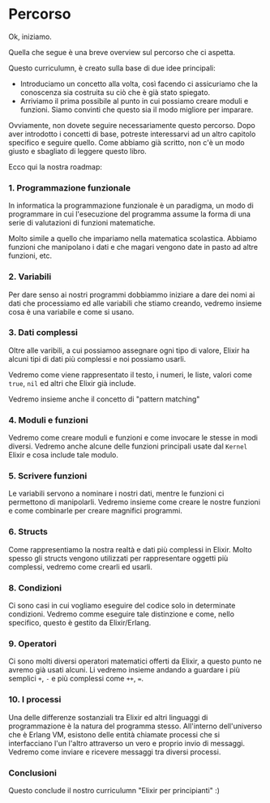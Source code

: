 # Percorso 

Ok, iniziamo. 

Quella che segue è una breve overview sul percorso che ci aspetta.

Questo curriculumn, è creato sulla base di due idee principali:

* Introduciamo un concetto alla volta, così facendo ci assicuriamo che la 
  conoscenza sia  costruita su ciò che è già stato spiegato.
* Arriviamo il prima possibile al punto in cui possiamo creare moduli e funzioni.
  Siamo convinti che questo sia  il modo migliore per imparare.

Ovviamente, non dovete seguire necessariamente questo percorso. Dopo aver
introdotto i concetti di base, potreste interessarvi ad un altro capitolo specifico
e seguire quello. Come abbiamo già scritto, non c'è un modo giusto e sbagliato di leggere questo
libro.

Ecco qui la nostra roadmap:

### 1. Programmazione funzionale 

In informatica la programmazione funzionale è un paradigma, un modo di programmare
in cui l'esecuzione del programma assume la forma di  una serie di valutazioni di funzioni matematiche.

Molto simile a quello che impariamo nella matematica scolastica. Abbiamo funzioni che 
manipolano i dati e che magari vengono date in pasto ad altre funzioni, etc.

### 2. Variabili

Per dare senso ai nostri programmi dobbiammo iniziare a dare dei nomi ai
dati che processiamo ed alle variabili che stiamo creando, vedremo insieme 
cosa è una variabile e come si usano.

### 3. Dati complessi

Oltre alle varibili, a cui possiamoo assegnare ogni tipo di valore,
Elixir ha alcuni tipi di dati più complessi e noi possiamo usarli.

Vedremo come viene rappresentato il testo, i numeri, le liste,
valori come `true`, `nil` ed altri che Elixir già include.

Vedremo insieme anche il concetto di "pattern matching"

### 4. Moduli e funzioni

Vedremo come creare moduli e funzioni e come invocare le stesse in modi diversi.
Vedremo anche alcune delle funzioni principali usate dal `Kernel` Elixir e cosa include tale modulo.

### 5. Scrivere funzioni 

Le variabili servono a nominare i nostri dati, mentre le funzioni ci permettono
di manipolarli. Vedremo insieme come creare le nostre funzioni e come combinarle
per creare magnifici programmi.

### 6. Structs 

Come rappresentiamo la nostra realtà e dati più complessi in Elixir. Molto
spesso gli structs vengono utilizzati per rappresentare oggetti più complessi,
vedremo come crearli ed usarli.

### 8. Condizioni

Ci sono casi in cui vogliamo eseguire del codice solo in determinate condizioni.
Vedremo comme eseguire tale distinzione e come, nello specifico, questo è 
gestito da Elixir/Erlang.

### 9. Operatori 

Ci sono molti diversi operatori matematici offerti da Elixir,
a questo punto ne avremo già usati alcuni. Li vedremo insieme andando 
a guardare i più semplici `+`, `-` e più complessi come `++`, `=`.

### 10. I processi

Una delle differenze sostanziali tra Elixir ed altri linguaggi di programmazione
è la natura del programma stesso. All'interno dell'universo che è Erlang VM,
esistono delle entità chiamate processi che si interfacciano l'un l'altro attraverso
un vero e proprio invio di messaggi. Vedremo come inviare e ricevere messaggi 
tra diversi processi.

### Conclusioni 

Questo conclude il nostro curriculumn "Elixir per principianti" :)
